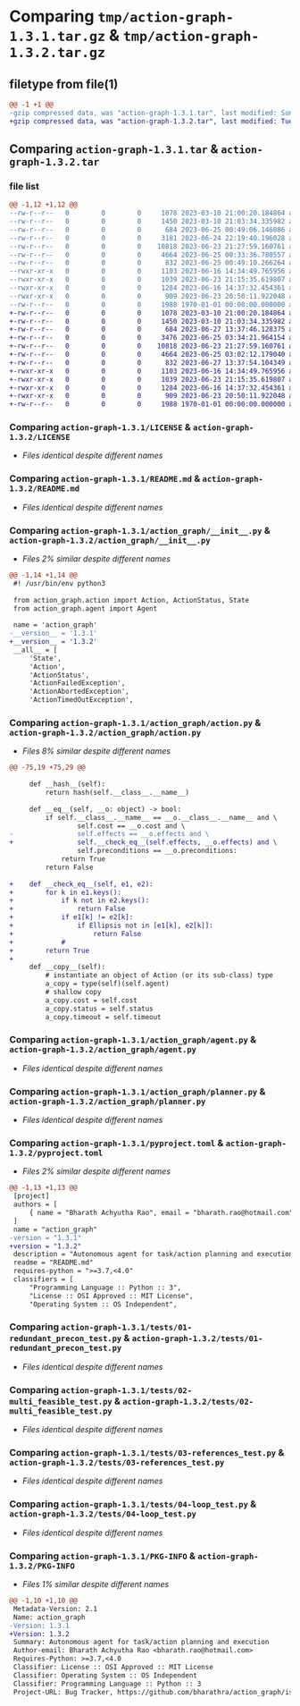 # Comparing `tmp/action-graph-1.3.1.tar.gz` & `tmp/action-graph-1.3.2.tar.gz`

## filetype from file(1)

```diff
@@ -1 +1 @@
-gzip compressed data, was "action-graph-1.3.1.tar", last modified: Sun Jun 25 00:50:09 2023, max compression
+gzip compressed data, was "action-graph-1.3.2.tar", last modified: Tue Jun 27 13:38:55 2023, max compression
```

## Comparing `action-graph-1.3.1.tar` & `action-graph-1.3.2.tar`

### file list

```diff
@@ -1,12 +1,12 @@
--rw-r--r--   0        0        0     1078 2023-03-10 21:00:20.184864 action-graph-1.3.1/LICENSE
--rw-r--r--   0        0        0     1450 2023-03-10 21:03:34.335982 action-graph-1.3.1/README.md
--rw-r--r--   0        0        0      684 2023-06-25 00:49:06.146086 action-graph-1.3.1/action_graph/__init__.py
--rw-r--r--   0        0        0     3181 2023-06-24 22:19:40.196028 action-graph-1.3.1/action_graph/action.py
--rw-r--r--   0        0        0    10818 2023-06-23 21:27:59.160761 action-graph-1.3.1/action_graph/agent.py
--rw-r--r--   0        0        0     4664 2023-06-25 00:33:36.780557 action-graph-1.3.1/action_graph/planner.py
--rw-r--r--   0        0        0      832 2023-06-25 00:49:10.266264 action-graph-1.3.1/pyproject.toml
--rwxr-xr-x   0        0        0     1103 2023-06-16 14:34:49.765956 action-graph-1.3.1/tests/01-redundant_precon_test.py
--rwxr-xr-x   0        0        0     1039 2023-06-23 21:15:35.619807 action-graph-1.3.1/tests/02-multi_feasible_test.py
--rwxr-xr-x   0        0        0     1284 2023-06-16 14:37:32.454361 action-graph-1.3.1/tests/03-references_test.py
--rwxr-xr-x   0        0        0      909 2023-06-23 20:50:11.922048 action-graph-1.3.1/tests/04-loop_test.py
--rw-r--r--   0        0        0     1988 1970-01-01 00:00:00.000000 action-graph-1.3.1/PKG-INFO
+-rw-r--r--   0        0        0     1078 2023-03-10 21:00:20.184864 action-graph-1.3.2/LICENSE
+-rw-r--r--   0        0        0     1450 2023-03-10 21:03:34.335982 action-graph-1.3.2/README.md
+-rw-r--r--   0        0        0      684 2023-06-27 13:37:46.128375 action-graph-1.3.2/action_graph/__init__.py
+-rw-r--r--   0        0        0     3476 2023-06-25 03:34:21.964154 action-graph-1.3.2/action_graph/action.py
+-rw-r--r--   0        0        0    10818 2023-06-23 21:27:59.160761 action-graph-1.3.2/action_graph/agent.py
+-rw-r--r--   0        0        0     4664 2023-06-25 03:02:12.179040 action-graph-1.3.2/action_graph/planner.py
+-rw-r--r--   0        0        0      832 2023-06-27 13:37:54.104349 action-graph-1.3.2/pyproject.toml
+-rwxr-xr-x   0        0        0     1103 2023-06-16 14:34:49.765956 action-graph-1.3.2/tests/01-redundant_precon_test.py
+-rwxr-xr-x   0        0        0     1039 2023-06-23 21:15:35.619807 action-graph-1.3.2/tests/02-multi_feasible_test.py
+-rwxr-xr-x   0        0        0     1284 2023-06-16 14:37:32.454361 action-graph-1.3.2/tests/03-references_test.py
+-rwxr-xr-x   0        0        0      909 2023-06-23 20:50:11.922048 action-graph-1.3.2/tests/04-loop_test.py
+-rw-r--r--   0        0        0     1988 1970-01-01 00:00:00.000000 action-graph-1.3.2/PKG-INFO
```

### Comparing `action-graph-1.3.1/LICENSE` & `action-graph-1.3.2/LICENSE`

 * *Files identical despite different names*

### Comparing `action-graph-1.3.1/README.md` & `action-graph-1.3.2/README.md`

 * *Files identical despite different names*

### Comparing `action-graph-1.3.1/action_graph/__init__.py` & `action-graph-1.3.2/action_graph/__init__.py`

 * *Files 2% similar despite different names*

```diff
@@ -1,14 +1,14 @@
 #! /usr/bin/env python3
 
 from action_graph.action import Action, ActionStatus, State
 from action_graph.agent import Agent
 
 name = 'action_graph'
-__version__ = '1.3.1'
+__version__ = '1.3.2'
 __all__ = [
     'State',
     'Action',
     'ActionStatus',
     'ActionFailedException',
     'ActionAbortedException',
     'ActionTimedOutException',
```

### Comparing `action-graph-1.3.1/action_graph/action.py` & `action-graph-1.3.2/action_graph/action.py`

 * *Files 8% similar despite different names*

```diff
@@ -75,19 +75,29 @@
 
     def __hash__(self):
         return hash(self.__class__.__name__)
 
     def __eq__(self, __o: object) -> bool:
         if self.__class__.__name__ == __o.__class__.__name__ and \
                 self.cost == __o.cost and \
-                self.effects == __o.effects and \
+                self.__check_eq__(self.effects, __o.effects) and \
                 self.preconditions == __o.preconditions:
             return True
         return False
 
+    def __check_eq__(self, e1, e2):
+        for k in e1.keys():
+            if k not in e2.keys():
+                return False
+            if e1[k] != e2[k]:
+                if Ellipsis not in [e1[k], e2[k]]:
+                    return False
+            #
+        return True
+
     def __copy__(self):
         # instantiate an object of Action (or its sub-class) type
         a_copy = type(self)(self.agent)
         # shallow copy
         a_copy.cost = self.cost
         a_copy.status = self.status
         a_copy.timeout = self.timeout
```

### Comparing `action-graph-1.3.1/action_graph/agent.py` & `action-graph-1.3.2/action_graph/agent.py`

 * *Files identical despite different names*

### Comparing `action-graph-1.3.1/action_graph/planner.py` & `action-graph-1.3.2/action_graph/planner.py`

 * *Files identical despite different names*

### Comparing `action-graph-1.3.1/pyproject.toml` & `action-graph-1.3.2/pyproject.toml`

 * *Files 2% similar despite different names*

```diff
@@ -1,13 +1,13 @@
 [project]
 authors = [
     { name = "Bharath Achyutha Rao", email = "bharath.rao@hotmail.com" },
 ]
 name = "action_graph"
-version = "1.3.1"
+version = "1.3.2"
 description = "Autonomous agent for task/action planning and execution"
 readme = "README.md"
 requires-python = ">=3.7,<4.0"
 classifiers = [
     "Programming Language :: Python :: 3",
     "License :: OSI Approved :: MIT License",
     "Operating System :: OS Independent",
```

### Comparing `action-graph-1.3.1/tests/01-redundant_precon_test.py` & `action-graph-1.3.2/tests/01-redundant_precon_test.py`

 * *Files identical despite different names*

### Comparing `action-graph-1.3.1/tests/02-multi_feasible_test.py` & `action-graph-1.3.2/tests/02-multi_feasible_test.py`

 * *Files identical despite different names*

### Comparing `action-graph-1.3.1/tests/03-references_test.py` & `action-graph-1.3.2/tests/03-references_test.py`

 * *Files identical despite different names*

### Comparing `action-graph-1.3.1/tests/04-loop_test.py` & `action-graph-1.3.2/tests/04-loop_test.py`

 * *Files identical despite different names*

### Comparing `action-graph-1.3.1/PKG-INFO` & `action-graph-1.3.2/PKG-INFO`

 * *Files 1% similar despite different names*

```diff
@@ -1,10 +1,10 @@
 Metadata-Version: 2.1
 Name: action_graph
-Version: 1.3.1
+Version: 1.3.2
 Summary: Autonomous agent for task/action planning and execution
 Author-email: Bharath Achyutha Rao <bharath.rao@hotmail.com>
 Requires-Python: >=3.7,<4.0
 Classifier: License :: OSI Approved :: MIT License
 Classifier: Operating System :: OS Independent
 Classifier: Programming Language :: Python :: 3
 Project-URL: Bug Tracker, https://github.com/bharathra/action_graph/issues
```


